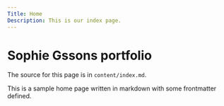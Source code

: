 ```yaml
---
Title: Home
Description: This is our index page.
---
```


Sophie Gssons portfolio
==========================

The source for this page is in `content/index.md`.

This is a sample home page written in markdown with some frontmatter defined.
